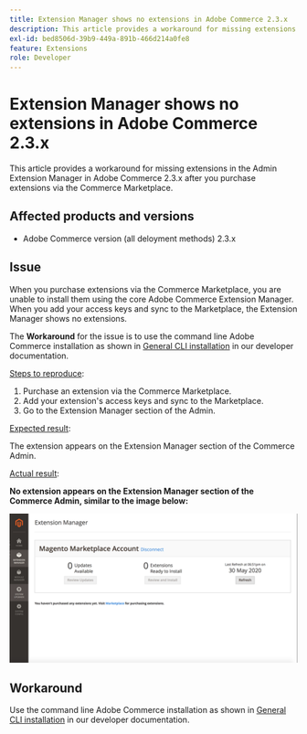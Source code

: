 ```yaml
---
title: Extension Manager shows no extensions in Adobe Commerce 2.3.x
description: This article provides a workaround for missing extensions in the Admin Extension Manager in Adobe Commerce 2.3.x after you purchase extensions via the Commerce Marketplace.
exl-id: bed8506d-39b9-449a-891b-466d214a0fe8
feature: Extensions
role: Developer
---
```

# Extension Manager shows no extensions in Adobe Commerce 2.3.x

This article provides a workaround for missing extensions in the Admin Extension Manager in Adobe Commerce 2.3.x after you purchase extensions via the Commerce Marketplace.

## Affected products and versions

* Adobe Commerce version (all deloyment methods) 2.3.x

## Issue

When you purchase extensions via the Commerce Marketplace, you are unable to install them using the core Adobe Commerce Extension Manager. When you add your access keys and sync to the Marketplace, the Extension Manager shows no extensions.

The **Workaround** for the issue is to use the command line Adobe Commerce installation as shown in [General CLI installation](https://experienceleague.adobe.com/en/docs/commerce-operations/installation-guide/tutorials/extensions) in our developer documentation.

 <u>Steps to reproduce</u>:

1. Purchase an extension via the Commerce Marketplace.
1. Add your extension's access keys and sync to the Marketplace.
1. Go to the Extension Manager section of the Admin.

 <u>Expected result</u>:

The extension appears on the Extension Manager section of the Commerce Admin.

 <u>Actual result</u>:

**No extension appears on the Extension Manager section of the Commerce Admin, similar to the image below:**


![KB-607_Image_1.png](assets/KB-607_Image_1.png)

## Workaround

Use the command line Adobe Commerce installation as shown in [General CLI installation](https://experienceleague.adobe.com/en/docs/commerce-operations/installation-guide/tutorials/extensions) in our developer documentation.
